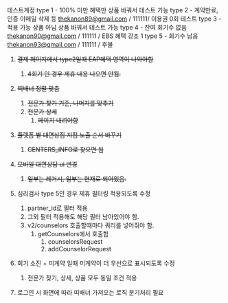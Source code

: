 테스트계정
type 1 - 100% 미만 혜택만
	상품 바꿔서 테스트 가능
type 2 - 계약만료, 인증 이메일 삭제 등
	thekanon89@gmail.com / 111111/ 이용권 0회 테스트
type 3 - 적용 가능 상품 아님
	상품 바꿔서 테스트 가능
type 4 - 잔여 회기수 없음
	thekanon90@gmail.com / 111111 / EBS 혜택 강조 1
type 5 - 회기수 남음
	thekanon93@gmail.com / 111111 / 후불


1. ~~결제 페이지에서 type2일때 EAP혜택 영역이 나와야함~~
	1. ~~4회기 인 경우 제휴 내용 나오면 안됨.~~
2. ~~띠배너 정렬 맞춤~~
	1. ~~전문가 찾기 기준, 나머지를 맞추기~~
	2. ~~전문가 상세~~
		1. ~~페이지 내려야함~~

3. ~~플랫폼 별 대면상짐 지점 노출 순서 바꾸기~~
	1. ~~CENTERS_INFO로 찾으면 됨~~
4. ~~모바일 대면상담 ui 변경~~
	1. ~~일부는 레거시, 일부는 현재로 되어있음.~~
5. 심리검사 type 5인 경우 제휴 필터링 적용되도록 수정
	1. partner_id로 필터 적용
	2. 그외 필터 적용해도 해당 필터 남아있어야 함.
	3. v2/counselors 호출할때마다 쿼리를 넣어줘야 함.
		1. getCounselors에서 호출함
			1. counselorsRequest
			2. addCounselorRequest


1. 회기 소진 + 미계약 일때 미계약이 더 우선으로 표시되도록 수정
	1. 전문가 찾기, 상세, 상품 모두 동일 조건 적용
2. 로그인 시 화면에 따라 띠배너 가져오는 로직 분기처리 필요